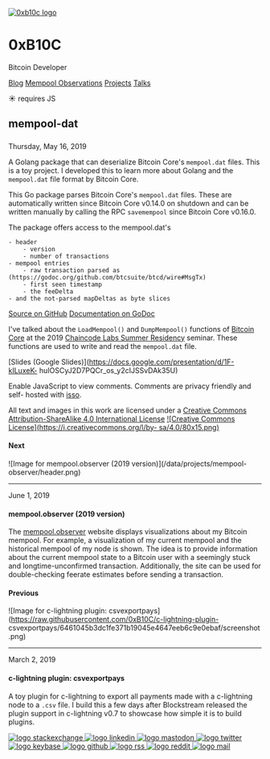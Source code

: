 [ ![0xb10c logo](/0xb10c.png) ](/)

# 0xB10C

Bitcoin Developer

[Blog](/) [Mempool Observations](/mempool-observations) [Projects](/projects)
[Talks](/talks)

☀  requires JS

##  mempool-dat

#####

Thursday, May 16, 2019

A Golang package that can deserialize Bitcoin Core's `mempool.dat` files. This
is a toy project. I developed this to learn more about Golang and the
`mempool.dat` file format by Bitcoin Core.

This Go package parses Bitcoin Core's `mempool.dat` files. These are
automatically written since Bitcoin Core v0.14.0 on shutdown and can be
written manually by calling the RPC `savemempool` since Bitcoin Core v0.16.0.

The package offers access to the mempool.dat's

    
    
    - header
        - version
        - number of transactions
    - mempool entries
        - raw transaction parsed as (https://godoc.org/github.com/btcsuite/btcd/wire#MsgTx)
        - first seen timestamp
        - the feeDelta
    - and the not-parsed mapDeltas as byte slices
    

[Source on GitHub](https://github.com/0xB10C/mempool-dat) [Documentation on
GoDoc](https://godoc.org/github.com/0xB10C/mempool-dat/lib)

I've talked about the `LoadMempool()` and `DumpMempool()` functions of
[Bitcoin Core](https://github.com/bitcoin/bitcoin/) at the 2019 [Chaincode
Labs Summer Residency](https://residency.chaincode.com/) seminar. These
functions are used to write and read the `mempool.dat` file.

[Slides (Google Slides)](https://docs.google.com/presentation/d/1F-kILuxeK-
huIOSCyJ2D7PQCr_os_y2cIJSSvDAk35U)

Enable JavaScript to view comments. Comments are privacy friendly and self-
hosted with [isso](https://posativ.org/isso/).

All text and images in this work are licensed under a [Creative Commons
Attribution-ShareAlike 4.0 International
License](http://creativecommons.org/licenses/by-sa/4.0/) [![Creative Commons
License](https://i.creativecommons.org/l/by-
sa/4.0/80x15.png)](http://creativecommons.org/licenses/by-sa/4.0/)

#### Next

![Image for mempool.observer \(2019 version\)](/data/projects/mempool-
observer/header.png) [](/projects/mempool-observer-2019-version/)

* * *

June 1, 2019

#### mempool.observer (2019 version)

The [mempool.observer](https://mempool.observer) website displays
visualizations about my Bitcoin mempool. For example, a visualization of my
current mempool and the historical mempool of my node is shown. The idea is to
provide information about the current mempool state to a Bitcoin user with a
seemingly stuck and longtime-unconfirmed transaction. Additionally, the site
can be used for double-checking feerate estimates before sending a
transaction.

[](/projects/mempool-observer-2019-version/)

#### Previous

![Image for c-lightning plugin:
csvexportpays](https://raw.githubusercontent.com/0xB10C/c-lightning-plugin-
csvexportpays/6461045b3dc1fe371b19045e4647eeb6c9e0ebaf/screenshot.png)
[](/projects/c-lightning-plugin-csvexportpays/)

* * *

March 2, 2019

#### c-lightning plugin: csvexportpays

A toy plugin for c-lightning to export all payments made with a c-lightning
node to a `.csv` file. I build this a few days after Blockstream released the
plugin support in c-lightning v0.7 to showcase how simple it is to build
plugins.

[](/projects/c-lightning-plugin-csvexportpays/)

[ ![logo stackexchange](/img/footer/stackexchange.svg)
](https://bitcoin.stackexchange.com/users/63817/0xb10c) [ ![logo
linkedin](/img/footer/linkedin.svg) ](https://linkedin.com/in/0xb10c) [ ![logo
mastodon](/img/footer/mastodon.svg) ](https://x0f.org/@0xb10c) [ ![logo
twitter](/img/footer/twitter.svg) ](https://twitter.com/0xb10c) [ ![logo
keybase](/img/footer/keybase.svg) ](https://keybase.io/b10c) [ ![logo
github](/img/footer/github.svg) ](https://github.com/0xb10c) [ ![logo
rss](/img/footer/rss.svg) ](https://b10c.me/feed.xml) [ ![logo
reddit](/img/footer/reddit.svg) ](https://reddit.com/u/0xb10c) [ ![logo
mail](/img/footer/gmail.svg) ](mailto:0xb10c+b10c-me@gmail.com)

